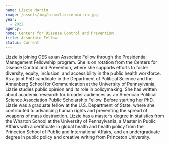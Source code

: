 ```yaml
---
name: Lizzie Martin
image: /assets/img/team/lizzie-martin.jpg
year:
  - 2022
agency:
home: Centers for Disease Control and Prevention
title: Associate Fellow
status: Current
---
```


Lizzie is joining OES as an Associate Fellow through the Presidential Management Fellowship program. She is on rotation from the Centers for Disease Control and Prevention, where she supports efforts to foster diversity, equity, inclusion, and accessibility in the public health workforce. As a joint PhD candidate in the Department of Political Science and the Annenberg School for Communication at the University of Pennsylvania, Lizzie studies public opinion and its role in policymaking. She has written about academic research for broader audiences as an American Political Science Association Public Scholarship Fellow. Before starting her PhD, Lizzie was a graduate fellow at the U.S. Department of State, where she contributed to advancing human rights and preventing the spread of weapons of mass destruction. Lizzie has a master’s degree in statistics from the Wharton School at the University of Pennsylvania, a Master in Public Affairs with a certificate in global health and health policy from the Princeton School of Public and International Affairs, and an undergraduate degree in public policy and creative writing from Princeton University.
